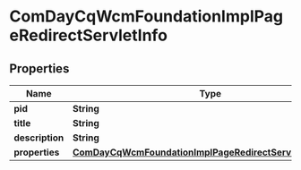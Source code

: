 
# ComDayCqWcmFoundationImplPageRedirectServletInfo

## Properties
Name | Type | Description | Notes
------------ | ------------- | ------------- | -------------
**pid** | **String** |  |  [optional]
**title** | **String** |  |  [optional]
**description** | **String** |  |  [optional]
**properties** | [**ComDayCqWcmFoundationImplPageRedirectServletProperties**](ComDayCqWcmFoundationImplPageRedirectServletProperties.md) |  |  [optional]



